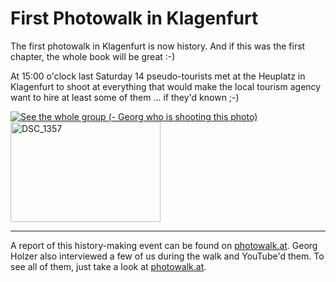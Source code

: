 # First Photowalk in Klagenfurt

The first photowalk in Klagenfurt is now history. And if this was the first chapter, the whole book will be great :-)

At 15:00 o'clock last Saturday 14 pseudo-tourists met at the Heuplatz in Klagenfurt to shoot at everything that would make the local tourism agency want to hire at least some of them ... if they'd known ;-)

<a href="" title="Photo by Georg Holzer on Flickr.com"><img src="http://farm1.static.flickr.com/219/505447906_f9448630e6_m.jpg" alt="See the whole group (- Georg who is shooting this photo)"/></a><a href="http://www.flickr.com/photos/zerok/504922713/" title="Photo Sharing"><img src="http://farm1.static.flickr.com/224/504922713_c0127e49dd_m.jpg" width="240" height="160" alt="DSC_1357" /></a>



-------------------------------



A report of this history-making event can be found on [photowalk.at](http://www.photowalk.at/2007/05/20/erster-photowalk-in-klagenfurt-erfolgreich/). Georg Holzer also interviewed a few of us during the walk and YouTube'd them. To see all of them, just take a look at [photowalk.at](http://www.photowalk.at/2007/05/20/videos-vom-ersten-photowalk/).

